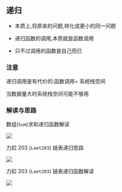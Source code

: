 ## 递归

+  本质上,将原来的问题,转化成更小的同一问题

+  递归函数的调用,本质就是函数调用

+  只不过调用的函数是自己而已

### 注意

递归调用是有代价的:函数调用+ 系统栈空间

当数据量大时系统栈空间可能不够用

### 解读与思路

数组(`Sum`)求和递归函数解读

![](https://github.com/27392/java-notes/tree/master/src/main/resources/Sum递归函数解读.png)

力扣 203 (`Leet203`) 链表递归思路

![](https://github.com/27392/java-notes/tree/master/src/main/resources/链表递归.png)

力扣 203 (`Leet203`) 链表递归函数解读

![](https://github.com/27392/java-notes/tree/master/src/main/resources/链表递归函数解读.png)
